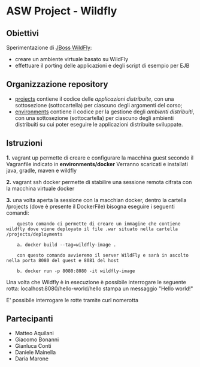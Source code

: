 # ASW Project - Wildfly

## Obiettivi
Sperimentazione di [JBoss WildFly](http://wildfly.org/): 
- creare un ambiente virtuale basato su WildFly 
- effettuare il porting delle applicazioni e degli script di esempio per EJB

## Organizzazione repository
* [projects](projects/) contiene il codice delle *applicazioni distribuite*, 
  con una sottosezione (sottocartella) per ciascuno degli argomenti del corso; 
* [environments](environments/) contiene il codice per la gestione degli *ambienti distribuiti*, 
  con una sottosezione (sottocartella) per ciascuno degli ambienti distribuiti 
  su cui poter eseguire le applicazioni distribuite sviluppate.

## Istruzioni

**1.** vagrant up permette di creare e configurare la macchina guest secondo il Vagranfile indicato in **environments/docker**
   Verranno scaricati e installati java, gradle, maven e wildfly

**2.** vagrant ssh docker permette di stabilire una sessione remota cifrata con la macchina virtuale docker

**3.** una volta aperta la sessione con la macchian docker, dentro la cartella /projects (dove è presente il DockerFile) bisogna eseguire i seguenti comandi:
	
		questo comando ci permette di creare un immagine che contiene wildfly dove viene deployato il file .war situato nella cartella /projects/deployments
		
		a. docker build --tag=wildfly-image . 

		con questo comando avvieremo il server WildFly e sarà in ascolto nella porta 8080 del guest e 8081 del host
			
		b. docker run -p 8080:8080 -it wildfly-image 

Una volta che Wildfly è in esecuzione è possibile interrogare le seguente rotta:
localhost:8080/hello-world/hello stampa un messaggio "Hello world!"

E' possibile interrogare le rotte tramite curl nomerotta

## Partecipanti
- Matteo Aquilani
- Giacomo Bonanni
- Gianluca Conti
- Daniele Mainella
- Daria Marone